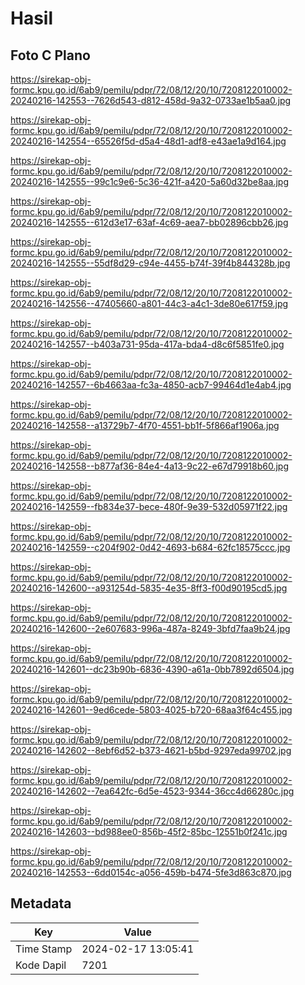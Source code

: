 # Hasil

## Foto C Plano

https://sirekap-obj-formc.kpu.go.id/6ab9/pemilu/pdpr/72/08/12/20/10/7208122010002-20240216-142553--7626d543-d812-458d-9a32-0733ae1b5aa0.jpg

https://sirekap-obj-formc.kpu.go.id/6ab9/pemilu/pdpr/72/08/12/20/10/7208122010002-20240216-142554--65526f5d-d5a4-48d1-adf8-e43ae1a9d164.jpg

https://sirekap-obj-formc.kpu.go.id/6ab9/pemilu/pdpr/72/08/12/20/10/7208122010002-20240216-142555--99c1c9e6-5c36-421f-a420-5a60d32be8aa.jpg

https://sirekap-obj-formc.kpu.go.id/6ab9/pemilu/pdpr/72/08/12/20/10/7208122010002-20240216-142555--612d3e17-63af-4c69-aea7-bb02896cbb26.jpg

https://sirekap-obj-formc.kpu.go.id/6ab9/pemilu/pdpr/72/08/12/20/10/7208122010002-20240216-142555--55df8d29-c94e-4455-b74f-39f4b844328b.jpg

https://sirekap-obj-formc.kpu.go.id/6ab9/pemilu/pdpr/72/08/12/20/10/7208122010002-20240216-142556--47405660-a801-44c3-a4c1-3de80e617f59.jpg

https://sirekap-obj-formc.kpu.go.id/6ab9/pemilu/pdpr/72/08/12/20/10/7208122010002-20240216-142557--b403a731-95da-417a-bda4-d8c6f5851fe0.jpg

https://sirekap-obj-formc.kpu.go.id/6ab9/pemilu/pdpr/72/08/12/20/10/7208122010002-20240216-142557--6b4663aa-fc3a-4850-acb7-99464d1e4ab4.jpg

https://sirekap-obj-formc.kpu.go.id/6ab9/pemilu/pdpr/72/08/12/20/10/7208122010002-20240216-142558--a13729b7-4f70-4551-bb1f-5f866af1906a.jpg

https://sirekap-obj-formc.kpu.go.id/6ab9/pemilu/pdpr/72/08/12/20/10/7208122010002-20240216-142558--b877af36-84e4-4a13-9c22-e67d79918b60.jpg

https://sirekap-obj-formc.kpu.go.id/6ab9/pemilu/pdpr/72/08/12/20/10/7208122010002-20240216-142559--fb834e37-bece-480f-9e39-532d05971f22.jpg

https://sirekap-obj-formc.kpu.go.id/6ab9/pemilu/pdpr/72/08/12/20/10/7208122010002-20240216-142559--c204f902-0d42-4693-b684-62fc18575ccc.jpg

https://sirekap-obj-formc.kpu.go.id/6ab9/pemilu/pdpr/72/08/12/20/10/7208122010002-20240216-142600--a931254d-5835-4e35-8ff3-f00d90195cd5.jpg

https://sirekap-obj-formc.kpu.go.id/6ab9/pemilu/pdpr/72/08/12/20/10/7208122010002-20240216-142600--2e607683-996a-487a-8249-3bfd7faa9b24.jpg

https://sirekap-obj-formc.kpu.go.id/6ab9/pemilu/pdpr/72/08/12/20/10/7208122010002-20240216-142601--dc23b90b-6836-4390-a61a-0bb7892d6504.jpg

https://sirekap-obj-formc.kpu.go.id/6ab9/pemilu/pdpr/72/08/12/20/10/7208122010002-20240216-142601--9ed6cede-5803-4025-b720-68aa3f64c455.jpg

https://sirekap-obj-formc.kpu.go.id/6ab9/pemilu/pdpr/72/08/12/20/10/7208122010002-20240216-142602--8ebf6d52-b373-4621-b5bd-9297eda99702.jpg

https://sirekap-obj-formc.kpu.go.id/6ab9/pemilu/pdpr/72/08/12/20/10/7208122010002-20240216-142602--7ea642fc-6d5e-4523-9344-36cc4d66280c.jpg

https://sirekap-obj-formc.kpu.go.id/6ab9/pemilu/pdpr/72/08/12/20/10/7208122010002-20240216-142603--bd988ee0-856b-45f2-85bc-12551b0f241c.jpg

https://sirekap-obj-formc.kpu.go.id/6ab9/pemilu/pdpr/72/08/12/20/10/7208122010002-20240216-142553--6dd0154c-a056-459b-b474-5fe3d863c870.jpg


## Metadata

| Key        | Value               |
| ---------- | ------------------- |
| Time Stamp | 2024-02-17 13:05:41 |
| Kode Dapil | 7201                |



